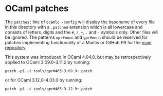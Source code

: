 # OCaml patches
The `patches:` line of `ocamlc -config` will display the basename of every file
in this directory with a `.patched` extension which is all lowercase and
consists of letters, digits and the `#`, `/`, `+`, `.` and `-` symbols only.
Other files will be ignored. The patterns `mpr#nnnn` and `gpr#nnnn` should be
reserved for patches implementing functionality of a Mantis or GitHub PR for the
[main repository](https://github.com/ocaml/ocaml).

This system was introduced in OCaml 4.04.0, but may be retrospectively applied
to OCaml 3.09.0&ndash;3.11.2 by running:

```
patch -p1 -i tools/gpr#465-3.09.0+.patch
```

or for OCaml 3.12.0&ndash;4.03.0 by running:

```
patch -p1 -i tools/gpr#465-3.12.0+.patch
```
